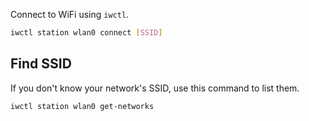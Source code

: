Connect to WiFi using `iwctl`.
```sh
iwctl station wlan0 connect [SSID]
```

## Find SSID
If you don't know your network's SSID, use this command to list them.
```sh
iwctl station wlan0 get-networks
```
